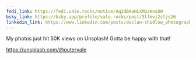 ```yaml
---
fedi_link: https://fedi.vale.rocks/notice/Aq2dBAoHLXMGzKns8W
bsky_link: https://bsky.app/profile/vale.rocks/post/3lfmvj2sljs26
linkedin_link: https://www.linkedin.com/posts/declan-chidlow_photography-activity-7284733201376296960-_rlJ
---
```


My photos just hit 50K views on Unsplash! Gotta be happy with that!

<https://unsplash.com/@outervale>
